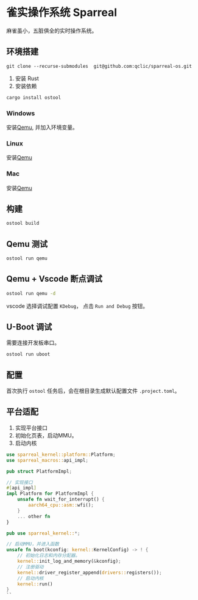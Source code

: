 # 雀实操作系统 Sparreal

麻雀虽小，五脏俱全的实时操作系统。

## 环境搭建

```shell
git clone --recurse-submodules  git@github.com:qclic/sparreal-os.git
```

1. 安装 Rust
2. 安装依赖

```bash
cargo install ostool
```

### Windows

安装[Qemu](https://www.qemu.org/download/#windows), 并加入环境变量。

### Linux

安装[Qemu](https://www.qemu.org/download/#linux)

### Mac

安装[Qemu](https://www.qemu.org/download/#macos)

## 构建

```bash
ostool build
```

## Qemu 测试

```bash
ostool run qemu
```

## Qemu + Vscode 断点调试

```bash
ostool run qemu -d
```

vscode 选择调试配置 `KDebug`， 点击 `Run and Debug` 按钮。

## U-Boot 调试

需要连接开发板串口。

```bash
ostool run uboot
```

## 配置

首次执行 `ostool` 任务后，会在根目录生成默认配置文件 `.project.toml`。

## 平台适配

 1. 实现平台接口
 2. 初始化页表，启动MMU。
 3. 启动内核

```rust
use sparreal_kernel::platform::Platform;
use sparreal_macros::api_impl;

pub struct PlatformImpl;

// 实现接口
#[api_impl]
impl Platform for PlatformImpl {
    unsafe fn wait_for_interrupt() {
        aarch64_cpu::asm::wfi();
    }
    ... other fn
}
```

```rust
pub use sparreal_kernel::*;

// 启动MMU，并进入函数
unsafe fn boot(kconfig: kernel::KernelConfig) -> ! {
    // 初始化日志和内存分配器。
    kernel::init_log_and_memory(&kconfig);
    // 注册驱动
    kernel::driver_register_append(drivers::registers());
    // 启动内核
    kernel::run()
}
``
